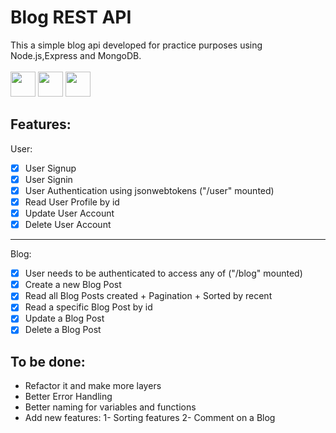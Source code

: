 # Blog REST API

This a simple blog api developed for practice purposes using Node.js,Express and MongoDB.<br>
<br>
<img src="https://cdn.jsdelivr.net/gh/devicons/devicon/icons/nodejs/nodejs-original.svg" width=40 height=40/>
<img src="https://cdn.jsdelivr.net/gh/devicons/devicon/icons/express/express-original.svg" width=40 height=40 />
<img src="https://cdn.jsdelivr.net/gh/devicons/devicon/icons/mongodb/mongodb-plain-wordmark.svg" width=40 height=40 />



## Features:

User:

- [x] User Signup
- [x] User Signin
- [x] User Authentication using jsonwebtokens ("/user" mounted)
- [x] Read User Profile by id
- [x] Update User Account
- [x] Delete User Account

---
Blog:

- [x] User needs to be authenticated to access any of ("/blog" mounted)
- [x] Create a new Blog Post
- [x] Read all Blog Posts created + Pagination + Sorted by recent
- [x] Read a specific Blog Post by id
- [x] Update a Blog Post
- [x] Delete a Blog Post

## To be done:
- Refactor it and make more layers
- Better Error Handling
- Better naming for variables and functions
- Add new features:
1- Sorting features 2- Comment on a Blog
